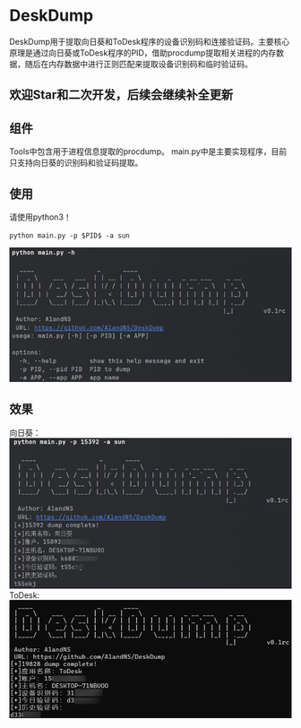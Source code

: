 # DeskDump
DeskDump用于提取向日葵和ToDesk程序的设备识别码和连接验证码。主要核心原理是通过向日葵或ToDesk程序的PID，借助procdump提取相关进程的内存数据，随后在内存数据中进行正则匹配来提取设备识别码和临时验证码。

## 欢迎Star和二次开发，后续会继续补全更新
## 组件
Tools中包含用于进程信息提取的procdump。
main.py中是主要实现程序，目前只支持向日葵的识别码和验证码提取。

## 使用
请使用python3！

`python main.py -p $PID$ -a sun`

![banner](images/Snipaste_2024-10-22_11-32-41.png)

## 效果
向日葵：
![效果图1](images/Snipaste_2024-10-22_11-15-04.png)
ToDesk:
![效果图2](images/img2.png)
